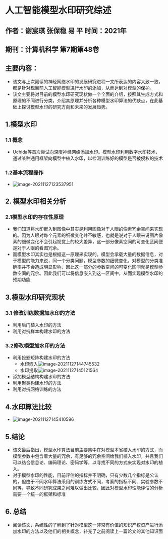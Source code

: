 # 人工智能模型水印研究综述

## 作者：谢宸琪 张保稳 易 平 时间：2021年

## 期刊：计算机科学 第7期第48卷

## 主要内容：

* 该文与上次阅读的神经网络水印的发展研究进程一文所表达的内容大致一致，都是针对现目前人工智能模型进行水印的添加，从而达到对模型的保护。
* 该文主要将对目前的模型水印研究现状做一个全面的介绍，按照其生成方式和原理的不同进行分类，介绍其原理并分析各种模型水印算法的优缺点，在此基础上探讨模型水印的研究方向和未来的发展趋势。

## 1.模型水印

### 1.1 概念

* Uchida等首次尝试向深度神经网络添加水印。模型水印利用数字水印技术，通过某种通用框架向模型中植入水印，以检测训练好的模型是否被侵权的技术

### 1.2基本流程操作

* ![image-20211127123537951](C:\Users\Z\AppData\Roaming\Typora\typora-user-images\image-20211127123537951.png)

## 2. 模型水印相关分析

### 2.1模型水印的存在性原理

* 我们知道将水印嵌入到图像中其实是利用图像对于人眼的像素冗余空间来实现的。因为人眼对每个元素的细微变化并不敏感，也就是说对于人眼来说图片像素的细微变化不会引起视觉上的较大差异，这一部分像素空间的可变化区间便是对于人眼的看图冗余。
* 而模型水印其实也是根据这一原理来实现的。模型会承载大量的数据信息，对于模型的能力来说，同一个分类问题，模型参数的细微变化，对模型的分类准确率并不会造成明显影响，因此这一部分的参数空间的可变化区间就是模型参数空间的冗余。因此我们可以将信息嵌入到这一区间中，从而实现模型水印的预期功能

## 3.模型水印研究现状

### 3.1 修改训练数据加水印的方法

* 利用后门植入水印的方法
* 利用对抗样本构建水印的方法

### 3.2修改模型加水印的方法

* 利用投影矩阵构建水印的方法
  * 水印嵌入![image-20211127144745532](C:\Users\Z\AppData\Roaming\Typora\typora-user-images\image-20211127144745532.png)
  * 水印提取![image-20211127145121564](C:\Users\Z\AppData\Roaming\Typora\typora-user-images\image-20211127145121564.png)
* 添加模型结构构建水印的方法
* 利用聚类构建水印的方法
* 利用对抗网络训练的方法

## 4.水印算法比较

* ![image-20211127145410596](C:\Users\Z\AppData\Roaming\Typora\typora-user-images\image-20211127145410596.png)

## 5.结论

* 该文最后指出，模型水印算法目前主要集中在对模型本省植入水印的方式，而模型参数中包含着大量的冗余，有足够的冗余空间给我们植入水印，并且我们可以结合信息论、编码理论、密码学等，以寻找不同的方式来实现对水印的植入。
* 对于模型水印的性能，目前评估的指标并不明确，只有少数几个指标是公认的，但由于不同水印算法采用的训练方式不同，考察的指标不同、实验参数不同等，导致不同研究成果之间难以做出比较，因此对模型水印性能评估的分析需要一个统一的框架和标准

## 6. 总结

* 阅读该文，系统性的了解到了针对模型这一非常有价值的知识产权资产进行添加水印的方法以及他们的相关概念，补充了之前阅读上一篇论文的其他知识面